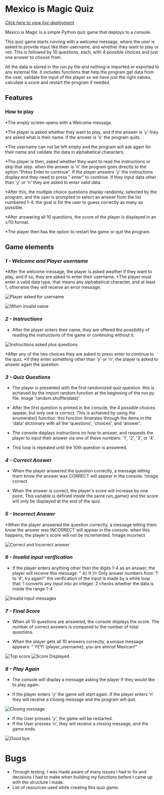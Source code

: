 # **Mexico is Magic Quiz**
[_Click here to view live deployment_](https://magicmexico-92655f369bba.herokuapp.com/)

Mexico is Magic is a simple Python quiz game that deploys to a console.

This quiz game starts running with a welcome message, where the user is asked to provide input like their username, and whether they want to play or not.  This is followed by 10 questions, each, with 4 possible choices and just one answer to choose from. 

All the data is stored in the run.py file and nothing is imported or exported to any external file. 
it includes functions that help the program get data from the user, validate the input of the player so we have just the right values, calculate a score and restart the program if needed. 

## **Features**

### How to play

*The empty screen opens with a Welcome message.

*The player is asked whether they want to play, and if the answer is 'y' they are asked what is their name. If the answer is 'n' the program quits.

*The username can not be left empty and the program will ask again for their name and validate the data in alphabetical characters. 

*The player is then, asked whether they want to read the instructions or skip that step. when the answer is 'n' the program goes directly to the option "Press Enter to continue". If the player answers 'y' the instructions display and they need to press " enter" to continue. If they input data other than 'y' or 'n' they are asked to enter valid data.

*After this, the multiple choice questions display randomly,  selected by the program, and the user is prompted to select an answer from the list numbered 1-4. the goal is for the user to guess correctly as many as possible.

*After answering all 10 questions, the score of the player is displayed in an x/10 format.

*The player then has the option to restart the game or quit the program.

## Game elements 

### _1 - Welcome and Player username_

*After the welcome message, the player is asked weather if they want to play, and if so, they are asked to enter their username. 
*The player must enter a valid data type, that means any alphabetical character, and at least 1, otherwise they will receive an error message. 

![Player asked for username](images/welcomemessage.jpg)

![When invalid name](images/wheninvalidname.jpg)

### _2 - Instructions_

* After the player enters their name, they are offered the possibility of reading the instructions of the game or continuing without it. 

![Instructions asked plus questions](images/questionsdisplayedpressenter.jpg)

*After any of the two choices they are asked to press enter to continue to the quiz. 
*If they enter something other than 'y' or 'n', the player is asked to answer again the question.

### _3 - Quiz Questions_

* The player is presented with the first randomized quiz question.
this is achieved by the import random function at the beginning of the run.py file. 
image 'random.shuffle(data)'
* After the first question is printed in the console, the 4 possible choices appear, but only one is correct.  This is achieved by using the enumerate() function. this function itinerates through the items in the 'data' dictionary with all the 'questions', 'choices', and 'answer'.

* The console displays instructions on how to answer, and requests the player to input their answer via one of these numbers:  '1', '2', '3', or '4'.

* This loop is repeated until the 10th question is answered.


### _4 - Correct Answer_

 * When the player answered the question correctly, a message letting them know the answer was CORRECT will appear in the console.
!image correct 

 * When the answer is correct, the player's score will increase by one point. This variable is defined inside the same run_game() and the score will only be displayed at the end of the quiz. 


### _5 - Incorrect Answer_

*When the player answered the question correctly, a message letting them know the answer was INCORRECT will appear in the console. when this happens, the player's score will not be incremented.
!image incorrect 

![Correct and Incorrect answer](images/Correctandincorrectmessagedisplayed.jpg)

### _6 - Invalid input verification_

 * If the player enters anything other than the digits 1-4 as an answer, the player will receive this message: " ᕕ( ᐛ )ᕗ Only answer numbers from '1' to '4', try again!"
the verification of the input is made by a while loop  that: 
1 converts any input into an integer.
2 checks whether the data is inside the range 1-4  

![Invalid input messages](images/validationforwronginputinquestions.jpg)

### _7 - Final Score_

 * When all 10 questions are answered, the console displays the score. The number of correct answers is compared to the number of total questions.

* When the player gets all 10 answers correctly, a unique message appears: " YEY! {player_username}, you are almost Mexican!"

![Top score](images/10of10scorewithstars.jpg)
![Score Displayed](images/endofgamewithscorecalculated.jpg)

### _8 - Play Again_

 * The console will display a message asking the player if they would like to play again. 

 * If the player enters 'y' the game will start again. If the player enters 'n' they will receive a closing message and the program will quit.

![Closing message](images/gameonverwith%20stars.jpg)

 * If the User presses 'y', the game will be restarted.
 * If the User presses 'n', they will receive a closing message, and the game ends.

![Good bye](images/goodbyeendprogram.jpg)

# **Bugs**

* Through testing, I was made aware of many issues I had to fix and decisions I had to make when building my functions before I came up with the structure I made. 
* List of resources used while creating this quiz game: 





